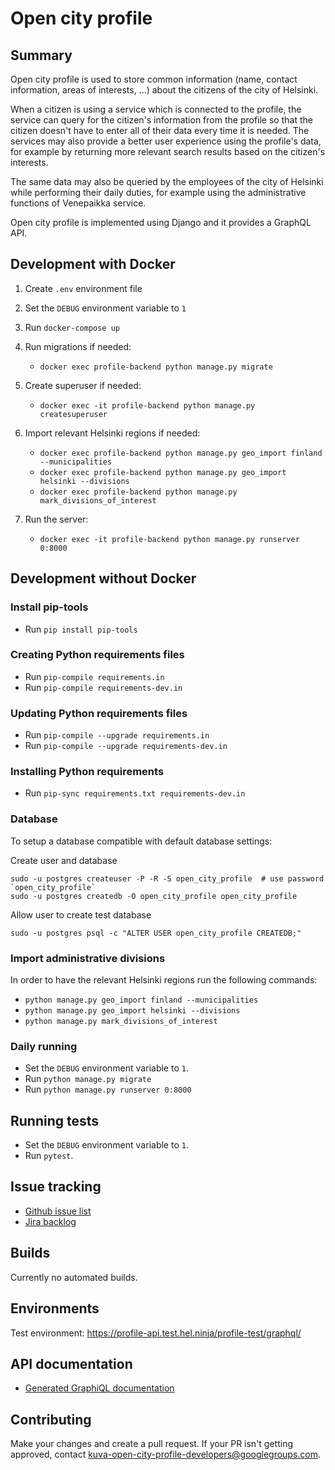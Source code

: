 # Open city profile

## Summary

Open city profile is used to store common information (name, contact information, areas of interests, ...) about the citizens of the city of Helsinki.

When a citizen is using a service which is connected to the profile, the service can query for the citizen's information from the profile so that the citizen doesn't have to enter all of their data every time it is needed. The services may also provide a better user experience using the profile's data, for example by returning more relevant search results based on the citizen's interests.

The same data may also be queried by the employees of the city of Helsinki while performing their daily duties, for example using the administrative functions of Venepaikka service.

Open city profile is implemented using Django and it provides a GraphQL API.

## Development with Docker

1. Create `.env` environment file

2. Set the `DEBUG` environment variable to `1`

3. Run `docker-compose up`

4. Run migrations if needed: 
    * `docker exec profile-backend python manage.py migrate`

5. Create superuser if needed: 
    * `docker exec -it profile-backend python manage.py createsuperuser`
    
6. Import relevant Helsinki regions if needed:

    * `docker exec profile-backend python manage.py geo_import finland --municipalities`
    * `docker exec profile-backend python manage.py geo_import helsinki --divisions`
    * `docker exec profile-backend python manage.py mark_divisions_of_interest`
  
7. Run the server:
    * `docker exec -it profile-backend python manage.py runserver 0:8000`


## Development without Docker

### Install pip-tools

* Run `pip install pip-tools`

### Creating Python requirements files

* Run `pip-compile requirements.in`
* Run `pip-compile requirements-dev.in`

### Updating Python requirements files

* Run `pip-compile --upgrade requirements.in`
* Run `pip-compile --upgrade requirements-dev.in`

### Installing Python requirements

* Run `pip-sync requirements.txt requirements-dev.in`

### Database

To setup a database compatible with default database settings:

Create user and database

    sudo -u postgres createuser -P -R -S open_city_profile  # use password `open_city_profile`
    sudo -u postgres createdb -O open_city_profile open_city_profile

Allow user to create test database

    sudo -u postgres psql -c "ALTER USER open_city_profile CREATEDB;"

### Import administrative divisions

In order to have the relevant Helsinki regions run the following commands:

* `python manage.py geo_import finland --municipalities`
* `python manage.py geo_import helsinki --divisions`
* `python manage.py mark_divisions_of_interest`


### Daily running

* Set the `DEBUG` environment variable to `1`.
* Run `python manage.py migrate`
* Run `python manage.py runserver 0:8000`

## Running tests

* Set the `DEBUG` environment variable to `1`.
* Run `pytest`.

## Issue tracking

* [Github issue list](https://github.com/City-of-Helsinki/open-city-profile/issues)
* [Jira backlog](https://helsinkisolutionoffice.atlassian.net/secure/RapidBoard.jspa?rapidView=23&projectKey=OM&view=planning)

## Builds

Currently no automated builds.

## Environments

Test environment: https://profile-api.test.hel.ninja/profile-test/graphql/

## API documentation

* [Generated GraphiQL documentation](https://profile-api.test.hel.ninja/profile-test/graphql/)

## Contributing

Make your changes and create a pull request. If your PR isn't getting approved, contact kuva-open-city-profile-developers@googlegroups.com.
